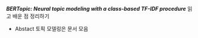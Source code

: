 ***BERTopic: Neural topic modeling with a class-based TF-IDF procedure***
읽고 배운 점 정리하기
- Abstact
토픽 모델링은 문서 모음
